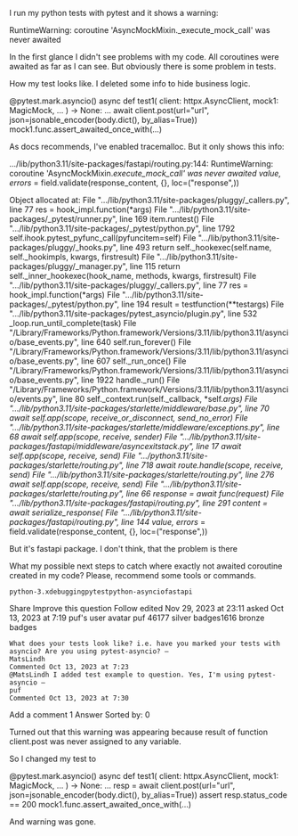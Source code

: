 

I run my python tests with pytest and it shows a warning:

RuntimeWarning: coroutine 'AsyncMockMixin._execute_mock_call' was never awaited

In the first glance I didn't see problems with my code. All coroutines were awaited as far as I can see. But obviously there is some problem in tests.

How my test looks like. I deleted some info to hide business logic.

@pytest.mark.asyncio()
async def test1(
    client: httpx.AsyncClient,
    mock1: MagicMock, ...
) -> None:
    ...
    await client.post(url="url", json=jsonable_encoder(body.dict(), by_alias=True))
    mock1.func.assert_awaited_once_with(...)

As docs recommends, I've enabled tracemalloc. But it only shows this info:

.../lib/python3.11/site-packages/fastapi/routing.py:144: RuntimeWarning: coroutine 'AsyncMockMixin._execute_mock_call' was never awaited
    value, errors_ = field.validate(response_content, {}, loc=("response",))
  
  Object allocated at:
    File ".../lib/python3.11/site-packages/pluggy/_callers.py", line 77
      res = hook_impl.function(*args)
    File ".../lib/python3.11/site-packages/_pytest/runner.py", line 169
      item.runtest()
    File ".../lib/python3.11/site-packages/_pytest/python.py", line 1792
      self.ihook.pytest_pyfunc_call(pyfuncitem=self)
    File ".../lib/python3.11/site-packages/pluggy/_hooks.py", line 493
      return self._hookexec(self.name, self._hookimpls, kwargs, firstresult)
    File ".../lib/python3.11/site-packages/pluggy/_manager.py", line 115
      return self._inner_hookexec(hook_name, methods, kwargs, firstresult)
    File ".../lib/python3.11/site-packages/pluggy/_callers.py", line 77
      res = hook_impl.function(*args)
    File ".../lib/python3.11/site-packages/_pytest/python.py", line 194
      result = testfunction(**testargs)
    File ".../lib/python3.11/site-packages/pytest_asyncio/plugin.py", line 532
      _loop.run_until_complete(task)
    File "/Library/Frameworks/Python.framework/Versions/3.11/lib/python3.11/asyncio/base_events.py", line 640
      self.run_forever()
    File "/Library/Frameworks/Python.framework/Versions/3.11/lib/python3.11/asyncio/base_events.py", line 607
      self._run_once()
    File "/Library/Frameworks/Python.framework/Versions/3.11/lib/python3.11/asyncio/base_events.py", line 1922
      handle._run()
    File "/Library/Frameworks/Python.framework/Versions/3.11/lib/python3.11/asyncio/events.py", line 80
      self._context.run(self._callback, *self._args)
    File ".../lib/python3.11/site-packages/starlette/middleware/base.py", line 70
      await self.app(scope, receive_or_disconnect, send_no_error)
    File ".../lib/python3.11/site-packages/starlette/middleware/exceptions.py", line 68
      await self.app(scope, receive, sender)
    File ".../lib/python3.11/site-packages/fastapi/middleware/asyncexitstack.py", line 17
      await self.app(scope, receive, send)
    File ".../python3.11/site-packages/starlette/routing.py", line 718
      await route.handle(scope, receive, send)
    File ".../lib/python3.11/site-packages/starlette/routing.py", line 276
      await self.app(scope, receive, send)
    File ".../lib/python3.11/site-packages/starlette/routing.py", line 66
      response = await func(request)
    File ".../lib/python3.11/site-packages/fastapi/routing.py", line 291
      content = await serialize_response(
    File ".../lib/python3.11/site-packages/fastapi/routing.py", line 144
      value, errors_ = field.validate(response_content, {}, loc=("response",))

But it's fastapi package. I don't think, that the problem is there

What my possible next steps to catch where exactly not awaited coroutine created in my code? Please, recommend some tools or commands.

    python-3.xdebuggingpytestpython-asynciofastapi

Share
Improve this question
Follow
edited Nov 29, 2023 at 23:11
asked Oct 13, 2023 at 7:19
puf's user avatar
puf
46177 silver badges1616 bronze badges

    What does your tests look like? i.e. have you marked your tests with asyncio? Are you using pytest-asyncio? – 
    MatsLindh
    Commented Oct 13, 2023 at 7:23
    @MatsLindh I added test example to question. Yes, I'm using pytest-asyncio – 
    puf
    Commented Oct 13, 2023 at 7:30

Add a comment
1 Answer
Sorted by:
0

Turned out that this warning was appearing because result of function client.post was never assigned to any variable.

So I changed my test to

@pytest.mark.asyncio()
async def test1(
    client: httpx.AsyncClient,
    mock1: MagicMock, ...
) -> None:
    ...
    resp = await client.post(url="url", json=jsonable_encoder(body.dict(), by_alias=True))
    assert resp.status_code == 200
    mock1.func.assert_awaited_once_with(...)

And warning was gone.
